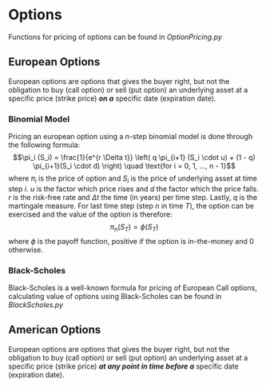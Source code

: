 # Options
Functions for pricing of options can be found in _OptionPricing.py_

## European Options
European options are options that gives the buyer right, but not the obligation to buy (call option) or sell (put option) an underlying asset at a specific price (strike price) _**on a**_ specific date (expiration date). 

### Binomial Model
Pricing an european option using a $n$-step binomial model is done through the following formula:
$$\pi_i (S_i) = \frac{1}{e^{r \Delta t}} \left( q \pi_{i+1} (S_i \cdot u) + (1 - q) \pi_{i+1}(S_i \cdot d) \right) \quad \text{for i = 0, 1, ..., n - 1}$$
where $\pi_i$ is the price of option and $S_i$ is the price of underlying asset at time step $i$. $u$ is the factor which price rises and $d$ the factor which the price falls. $r$ is the risk-free rate and $\Delta t$ the time (in years) per time step. Lastly, $q$ is the martingale measure.
For last time step (step $n$ in time $T$), the option can be exercised and the value of the option is therefore:
$$\pi_n (S_T) = \phi(S_T)$$
where $\phi$ is the payoff function, positive if the option is in-the-money and 0 otherwise.

### Black-Scholes
Black-Scholes is a well-known formula for pricing of European Call options, calculating value of options using Black-Scholes can be found in _BlackScholes.py_

## American Options
European options are options that gives the buyer right, but not the obligation to buy (call option) or sell (put option) an underlying asset at a specific price (strike price) _**at any point in time before a**_ specific date (expiration date). 
